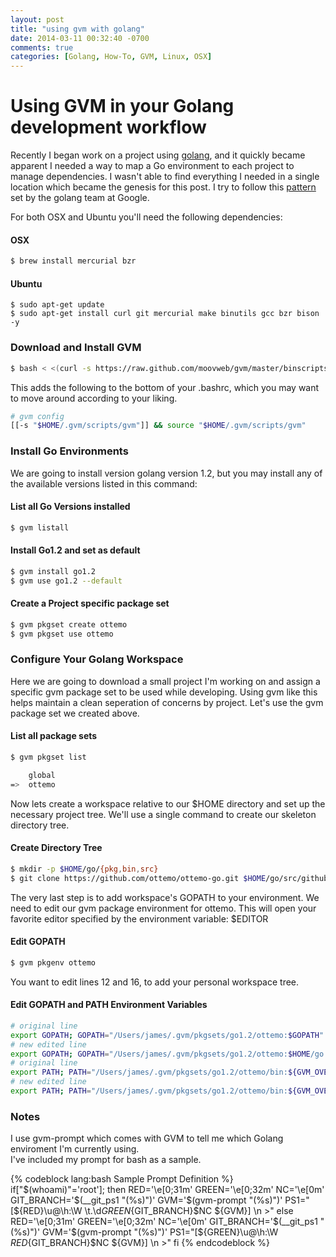 ```yaml
---
layout: post
title: "using gvm with golang"
date: 2014-03-11 00:32:40 -0700
comments: true
categories: [Golang, How-To, GVM, Linux, OSX]
---
```

# Using GVM in your Golang development workflow

Recently I began work on a project using [golang](http://golang.org/), and it 
quickly became apparent I needed a way to map a Go environment to each project 
to manage dependencies.  I wasn't able to find everything I needed in a single 
location which became the genesis for this post. I try to follow this 
[pattern](http://golang.org/doc/code.html) set by the golang team at Google.


For both OSX and Ubuntu you'll need the following dependencies:

#### OSX

``` bash  
$ brew install mercurial bzr
``` 

#### Ubuntu 

```
$ sudo apt-get update
$ sudo apt-get install curl git mercurial make binutils gcc bzr bison -y
```

### Download and Install GVM 

``` bash 
$ bash < <(curl -s https://raw.github.com/moovweb/gvm/master/binscripts/gvm-installer) 
```
This adds the following to the bottom of your .bashrc, which you may want to move 
around according to your liking.

``` bash 
# gvm config
[[-s "$HOME/.gvm/scripts/gvm"]] && source "$HOME/.gvm/scripts/gvm"
```

### Install Go Environments 

We are going to install version golang version 1.2, but you may install any of the
available versions listed in this command:

#### List all Go Versions installed
``` bash 
$ gvm listall
```

#### Install Go1.2 and set as default
``` bash 
$ gvm install go1.2
$ gvm use go1.2 --default
```
#### Create a Project specific package set 
``` bash 
$ gvm pkgset create ottemo
$ gvm pkgset use ottemo
```

### Configure Your Golang Workspace 

Here we are going to download a small project I'm working on and assign
a specific gvm package set to be used while developing.  Using gvm like
this helps maintain a clean seperation of concerns by project.  Let's use
the gvm package set we created above.

#### List all package sets 
``` bash 
$ gvm pkgset list

    global
=>  ottemo
```

Now lets create a workspace relative to our $HOME directory and set up 
the necessary project tree.  We'll use a single command to create our 
skeleton directory tree.

#### Create Directory Tree 
``` bash 
$ mkdir -p $HOME/go/{pkg,bin,src}
$ git clone https://github.com/ottemo/ottemo-go.git $HOME/go/src/github.com/ottemo/ottemo-go
```

The very last step is to add workspace's GOPATH to your environment.  We need 
to edit our gvm package environment for ottemo.  This will open your favorite 
editor specified by the environment variable: $EDITOR

#### Edit GOPATH 
``` bash 
$ gvm pkgenv ottemo
```

You want to edit lines 12 and 16, to add your personal workspace tree.

#### Edit GOPATH and PATH Environment Variables 
``` bash 
# original line
export GOPATH; GOPATH="/Users/james/.gvm/pkgsets/go1.2/ottemo:$GOPATH"
# new edited line
export GOPATH; GOPATH="/Users/james/.gvm/pkgsets/go1.2/ottemo:$HOME/go:$GOPATH"
# original line
export PATH; PATH="/Users/james/.gvm/pkgsets/go1.2/ottemo/bin:${GVM_OVERLAY_PREFIX}/bin:${PATH}"
# new edited line
export PATH; PATH="/Users/james/.gvm/pkgsets/go1.2/ottemo/bin:${GVM_OVERLAY_PREFIX}/bin:$HOME/go/bin:${PATH}"
```

### Notes

I use gvm-prompt which comes with GVM to tell me which Golang enviroment I'm currently using.  
I've included my prompt for bash as a sample.

{% codeblock lang:bash Sample Prompt Definition %}
if["$(whoami)"='root']; then
  RED='\e[0;31m'
  GREEN='\e[0;32m'
  NC='\e[0m'
  GIT_BRANCH='$(__git_ps1 "(%s)")'
  GVM='$(gvm-prompt "(%s)")'
  PS1="[${RED}\u@\h:\W \t.\d${GREEN}${GIT_BRANCH}$NC ${GVM}] \n >"
else
  RED='\e[0;31m'
  GREEN='\e[0;32m'
  NC='\e[0m'
  GIT_BRANCH='$(__git_ps1 "(%s)")'
  GVM='$(gvm-prompt "(%s)")'
  PS1="[${GREEN}\u@\h:\W ${RED}${GIT_BRANCH}$NC ${GVM}] \n >"
fi
{% endcodeblock %}


